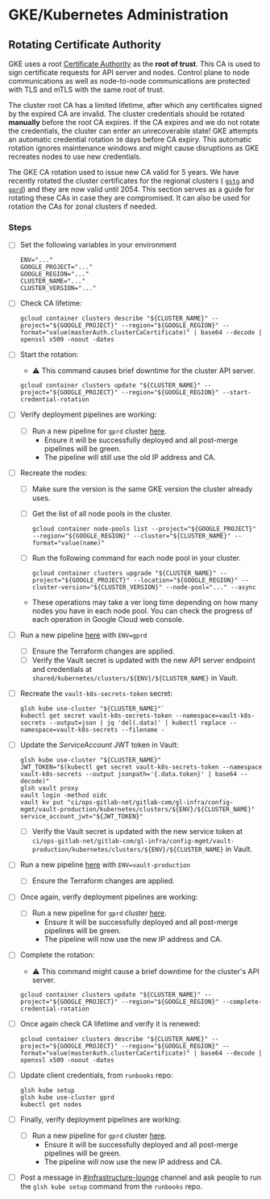 # GKE/Kubernetes Administration

## Rotating Certificate Authority

GKE uses a root [Certificate Authority](https://kubernetes.io/docs/tasks/tls/managing-tls-in-a-cluster/) as  the **root of trust**.
This CA is used to sign certificate requests for API server and nodes.
Control plane to node communications as well as node-to-node communications are protected with TLS and mTLS with the same root of trust.

The cluster root CA has a limited lifetime, after which any certificates signed by the expired CA are invalid.
The cluster credentials should be rotated **manually** before the root CA expires.
If the CA expires and we do not rotate the credentials, the cluster can enter an unrecoverable state!
GKE attempts an automatic credential rotation `30` days before CA expiry.
This automatic rotation ignores maintenance windows and might cause disruptions as GKE recreates nodes to use new credentials.

The GKE CA rotation used to issue new CA valid for 5 years.
We have recently rotated the cluster certificates for the regional clusters (
[`gstg`](https://gitlab.com/gitlab-com/gl-infra/production/-/issues/17946) and
[`gprd`](https://gitlab.com/gitlab-com/gl-infra/production/-/issues/17947)) and they are now valid until 2054.
This section serves as a guide for rotating these CAs in case they are compromised.
It can also be used for rotation the CAs for zonal clusters if needed.

### Steps

- [ ] Set the following variables in your environment

  ```shell
  ENV="..."
  GOOGLE_PROJECT="..."
  GOOGLE_REGION="..."
  CLUSTER_NAME="..."
  CLUSTER_VERSION="..."
  ```

- [ ] Check CA lifetime:

  ```shell
  gcloud container clusters describe "${CLUSTER_NAME}" --project="${GOOGLE_PROJECT}" --region="${GOOGLE_REGION}" --format="value(masterAuth.clusterCaCertificate)" | base64 --decode | openssl x509 -noout -dates
  ```

- [ ] Start the rotation:
  - :warning: This command causes brief downtime for the cluster API server.

  ```shell
  gcloud container clusters update "${CLUSTER_NAME}" --project="${GOOGLE_PROJECT}" --region="${GOOGLE_REGION}" --start-credential-rotation
  ```

- [ ] Verify deployment pipelines are working:
  - [ ] Run a new pipeline for `gprd` cluster [here](https://ops.gitlab.net/gitlab-com/gl-infra/k8s-workloads/gitlab-helmfiles/-/pipelines).
    - Ensure it will be successfully deployed and all post-merge pipelines will be green.
    - The pipeline will still use the old IP address and CA.

- [ ] Recreate the nodes:
  - [ ] Make sure the version is the same GKE version the cluster already uses.
  - [ ] Get the list of all node pools in the cluster.

    ```shell
    gcloud container node-pools list --project="${GOOGLE_PROJECT}" --region="${GOOGLE_REGION}" --cluster="${CLUSTER_NAME}" --format="value(name)"
    ```

  - [ ] Run the following command for each node pool in your cluster.

    ```shell
    gcloud container clusters upgrade "${CLUSTER_NAME}" --project="${GOOGLE_PROJECT}" --location="${GOOGLE_REGION}" --cluster-version="${CLUSTER_VERSION}" --node-pool="..." --async
    ```

  - These operations may take a ver long time depending on how many nodes you have in each node pool.
    You can check the progress of each operation in Google Cloud web console.

- [ ] Run a new pipeline [here](https://ops.gitlab.net/gitlab-com/gl-infra/config-mgmt/-/pipelines) with `ENV=gprd`
  - [ ] Ensure the Terraform changes are applied.
  - [ ] Verify the Vault secret is updated with the new API server endpoint and credentials at
        `shared/kubernetes/clusters/${ENV}/${CLUSTER_NAME}` in Vault.

- [ ] Recreate the `vault-k8s-secrets-token` secret:

  ```shell
  glsh kube use-cluster "${CLUSTER_NAME}"`
  kubectl get secret vault-k8s-secrets-token --namespace=vault-k8s-secrets --output=json | jq 'del(.data)' | kubectl replace --namespace=vault-k8s-secrets --filename -
  ```

- [ ] Update the *ServiceAccount* JWT token in Vault:

  ```shell
  glsh kube use-cluster "${CLUSTER_NAME}"
  JWT_TOKEN="$(kubectl get secret vault-k8s-secrets-token --namespace vault-k8s-secrets --output jsonpath='{.data.token}' | base64 --decode)"
  glsh vault proxy
  vault login -method oidc
  vault kv put "ci/ops-gitlab-net/gitlab-com/gl-infra/config-mgmt/vault-production/kubernetes/clusters/${ENV}/${CLUSTER_NAME}" service_account_jwt="${JWT_TOKEN}"
  ```

  - [ ] Verify the Vault secret is updated with the new service token at
        `ci/ops-gitlab-net/gitlab-com/gl-infra/config-mgmt/vault-production/kubernetes/clusters/${ENV}/${CLUSTER_NAME}` in Vault.

- [ ] Run a new pipeline [here](https://ops.gitlab.net/gitlab-com/gl-infra/config-mgmt/-/pipelines) with `ENV=vault-production`
  - [ ] Ensure the Terraform changes are applied.

- [ ] Once again, verify deployment pipelines are working:
  - [ ] Run a new pipeline for `gprd` cluster [here](https://ops.gitlab.net/gitlab-com/gl-infra/k8s-workloads/gitlab-helmfiles/-/pipelines).
    - Ensure it will be successfully deployed and all post-merge pipelines will be green.
    - The pipeline will now use the new IP address and CA.

- [ ] Complete the rotation:
  - :warning: This command might cause a brief downtime for the cluster's API server.

  ```shell
  gcloud container clusters update "${CLUSTER_NAME}" --project="${GOOGLE_PROJECT}" --region="${GOOGLE_REGION}" --complete-credential-rotation
  ```

- [ ] Once again check CA lifetime and verify it is renewed:

  ```shell
  gcloud container clusters describe "${CLUSTER_NAME}" --project="${GOOGLE_PROJECT}" --region="${GOOGLE_REGION}" --format="value(masterAuth.clusterCaCertificate)" | base64 --decode | openssl x509 -noout -dates
  ```

- [ ] Update client credentials, from `runbooks` repo:

  ```shell
  glsh kube setup
  glsh kube use-cluster gprd
  kubectl get nodes
  ```

- [ ] Finally, verify deployment pipelines are working:
  - [ ] Run a new pipeline for `gprd` cluster [here](https://ops.gitlab.net/gitlab-com/gl-infra/k8s-workloads/gitlab-helmfiles/-/pipelines).
    - Ensure it will be successfully deployed and all post-merge pipelines will be green.
    - The pipeline will now use the new IP address and CA.

- [ ] Post a message in [#infrastructure-lounge](https://gitlab.enterprise.slack.com/archives/CB3LSMEJV) channel and
      ask people to run the `glsh kube setup` command from the `runbooks` repo.
